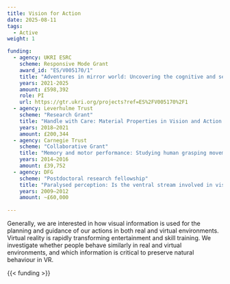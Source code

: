 ```yaml
---
title: Vision for Action
date: 2025-08-11
tags: 
  - Active
weight: 1

funding:
  - agency: UKRI ESRC
    scheme: Responsive Mode Grant
    award_id: "ES/V005170/1"
    title: "Adventures in mirror world: Uncovering the cognitive and sensory basis for natural behaviour in virtual reality."
    years: 2021-2025
    amount: £598,392
    role: PI
    url: https://gtr.ukri.org/projects?ref=ES%2FV005170%2F1
  - agency: Leverhulme Trust
    scheme: "Research Grant"
    title: "Handle with Care: Material Properties in Vision and Action Control"
    years: 2018–2021
    amount: £200,344
  - agency: Carnegie Trust
    scheme: "Collaborative Grant"
    title: "Memory and motor performance: Studying human grasping movements"
    years: 2014–2016
    amount: £39,752
  - agency: DFG
    scheme: "Postdoctoral research fellowship"
    title: "Paralysed perception: Is the ventral stream involved in visuomotor control of hand movements"
    years: 2009–2012
    amount: ~£60,000
 
---
```

Generally, we are interested in how visual information is used for the planning and guidance of our actions in both real and virtual environments.
Virtual reality is rapidly transforming entertainment and skill training.
We investigate whether people behave similarly in real and virtual environments,
and which information is critical to preserve natural behaviour in VR.
<!--more-->
{{< funding >}}